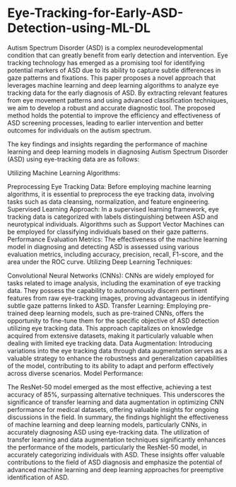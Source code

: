 # Eye-Tracking-for-Early-ASD-Detection-using-ML-DL

Autism Spectrum Disorder (ASD) is a complex neurodevelopmental condition that can greatly benefit from early detection and intervention. Eye tracking technology has emerged as a promising tool for identifying potential markers of ASD due to its ability to capture subtle differences in gaze patterns and fixations. This paper proposes a novel approach that leverages machine learning and deep learning algorithms to analyze eye tracking data for the early diagnosis of ASD. By extracting relevant features from eye movement patterns and using advanced classification techniques, we aim to develop a robust and accurate diagnostic tool. The proposed method holds the potential to improve the efficiency and effectiveness of ASD screening processes, leading to earlier intervention and better outcomes for individuals on the autism spectrum.

The key findings and insights regarding the performance of machine learning and deep learning models in diagnosing Autism Spectrum Disorder (ASD) using eye-tracking data are as follows:

Utilizing Machine Learning Algorithms:

Preprocessing Eye Tracking Data: Before employing machine learning algorithms, it is essential to preprocess the eye tracking data, involving tasks such as data cleansing, normalization, and feature engineering.
Supervised Learning Approach: In a supervised learning framework, eye tracking data is categorized with labels distinguishing between ASD and neurotypical individuals. Algorithms such as Support Vector Machines can be employed for classifying individuals based on their gaze patterns.
Performance Evaluation Metrics: The effectiveness of the machine learning model in diagnosing and detecting ASD is assessed using various evaluation metrics, including accuracy, precision, recall, F1-score, and the area under the ROC curve.
Utilizing Deep Learning Techniques:

Convolutional Neural Networks (CNNs): CNNs are widely employed for tasks related to image analysis, including the examination of eye tracking data. They possess the capability to autonomously discern pertinent features from raw eye-tracking images, proving advantageous in identifying subtle gaze patterns linked to ASD.
Transfer Learning: Employing pre-trained deep learning models, such as pre-trained CNNs, offers the opportunity to fine-tune them for the specific objective of ASD detection utilizing eye tracking data. This approach capitalizes on knowledge acquired from extensive datasets, making it particularly valuable when dealing with limited eye tracking data.
Data Augmentation: Introducing variations into the eye tracking data through data augmentation serves as a valuable strategy to enhance the robustness and generalization capabilities of the model, contributing to its ability to adapt and perform effectively across diverse scenarios.
Model Performance:

The ResNet-50 model emerged as the most effective, achieving a test accuracy of 85%, surpassing alternative techniques. This underscores the significance of transfer learning and data augmentation in optimizing CNN performance for medical datasets, offering valuable insights for ongoing discussions in the field.
In summary, the findings highlight the effectiveness of machine learning and deep learning models, particularly CNNs, in accurately diagnosing ASD using eye-tracking data. The utilization of transfer learning and data augmentation techniques significantly enhances the performance of the models, particularly the ResNet-50 model, in accurately categorizing individuals with ASD. These insights offer valuable contributions to the field of ASD diagnosis and emphasize the potential of advanced machine learning and deep learning approaches for preemptive identification of ASD.


